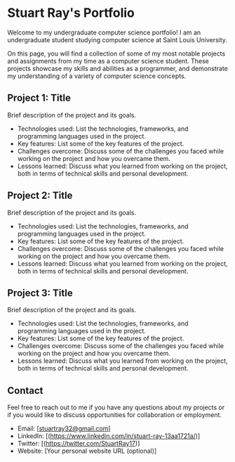 # Stuart Ray's Portfolio

Welcome to my undergraduate computer science portfolio! I am an undergraduate student studying computer science at Saint Louis University.

On this page, you will find a collection of some of my most notable projects and assignments from my time as a computer science student. These projects showcase my skills and abilities as a programmer, and demonstrate my understanding of a variety of computer science concepts.

## Project 1: Title

Brief description of the project and its goals.

- Technologies used: List the technologies, frameworks, and programming languages used in the project.
- Key features: List some of the key features of the project.
- Challenges overcome: Discuss some of the challenges you faced while working on the project and how you overcame them.
- Lessons learned: Discuss what you learned from working on the project, both in terms of technical skills and personal development.

## Project 2: Title

Brief description of the project and its goals.

- Technologies used: List the technologies, frameworks, and programming languages used in the project.
- Key features: List some of the key features of the project.
- Challenges overcome: Discuss some of the challenges you faced while working on the project and how you overcame them.
- Lessons learned: Discuss what you learned from working on the project, both in terms of technical skills and personal development.

## Project 3: Title

Brief description of the project and its goals.

- Technologies used: List the technologies, frameworks, and programming languages used in the project.
- Key features: List some of the key features of the project.
- Challenges overcome: Discuss some of the challenges you faced while working on the project and how you overcame them.
- Lessons learned: Discuss what you learned from working on the project, both in terms of technical skills and personal development.

## Contact

Feel free to reach out to me if you have any questions about my projects or if you would like to discuss opportunities for collaboration or employment.

- Email: [stuartray32@gmail.com]
- LinkedIn: [(https://www.linkedin.com/in/stuart-ray-13aa1721a/)]
- Twitter: [(https://twitter.com/StuartRay17)]
- Website: [Your personal website URL (optional)]
